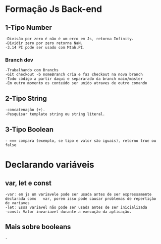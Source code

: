 # Formação Js Back-end

## 1-Tipo  Number
    -Divisão por zero é não é um erro em Js, retorna Infinity.
    -Dividir zero por zero retorna NaN.
    -3.14 PI pode ser usado com Mtah.PI.
    
### Branch dev
    -Trabalhando com Branchs
    -Git checkout -b nomeBranch cria e faz checkout na nova branch
    -Todo código a partir daqui e separarado da branch main/master
    -Em outro momento os conteúdo ser unido atraves de outro comando
## 2-Tipo String
    -concatenação (+).
    -Pesquisar template string ou string literal.
## 3-Tipo Boolean
    - === compara (exemplo, se tipo e valor são iguais), retorno true ou false
# Declarando variáveis

## var, let e const
    -var: em js um variavele pode ser usada antes de ser expressamente declarada como   var, porem isso pode causar problemas de repertição de variaves
    -let: Essa variavel não pode ser usada antes de ser inicializada
    -const: Valor invariavel durante a execução da aplicação.
## Mais sobre booleans
    -